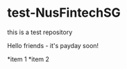 # test-NusFintechSG

this is a test repository

Hello friends - it's payday soon!

*item 1
*item 2

